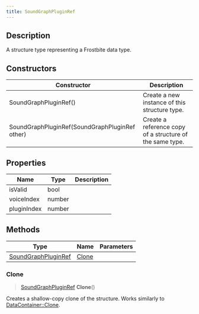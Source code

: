 ```yaml
---
title: SoundGraphPluginRef
---
```

## Description

A structure type representing a Frostbite data type.

## Constructors

| Constructor                                    | Description                                              |
| ---------------------------------------------- | -------------------------------------------------------- |
| SoundGraphPluginRef()                          | Create a new instance of this structure type.            |
| SoundGraphPluginRef(SoundGraphPluginRef other) | Create a reference copy of a structure of the same type. |

## Properties

| Name        | Type   | Description |
| ----------- | ------ | ----------- |
| isValid     | bool   |             |
| voiceIndex  | number |             |
| pluginIndex | number |             |

## Methods

| Type                                       | Name            | Parameters |
| ------------------------------------------ | --------------- | ---------- |
| [SoundGraphPluginRef](SoundGraphPluginRef) | [Clone](#clone) |            |

### Clone

> [SoundGraphPluginRef](SoundGraphPluginRef) **Clone**()

Creates a shallow-copy clone of the structure. Works similarly to [DataContainer::Clone](/vext/ref/shared/class/datacontainer#clone).
